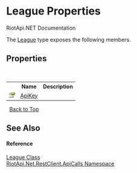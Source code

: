 # League Properties
RiotApi.NET Documentation 

The <a href="1791eaf8-1966-7c68-d613-842281663af6">League</a> type exposes the following members.


## Properties
&nbsp;<table><tr><th></th><th>Name</th><th>Description</th></tr><tr><td>![Public property](media/pubproperty.gif "Public property")</td><td><a href="1361d6f3-8a6c-a968-2edf-5e0bad1e1d74">ApiKey</a></td><td /></tr></table>&nbsp;
<a href="#league-properties">Back to Top</a>

## See Also


#### Reference
<a href="1791eaf8-1966-7c68-d613-842281663af6">League Class</a><br /><a href="ce503962-9d76-4097-585e-86aa8997f5c3">RiotApi.Net.RestClient.ApiCalls Namespace</a><br />